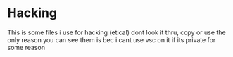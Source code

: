 # Hacking
This is some files i use for hacking (etical)
dont look it thru, copy or use
the only reason you can see them is bec i cant use vsc on it if its private for some reason